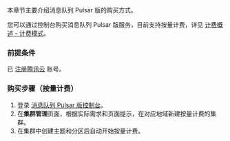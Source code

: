 
本章节主要介绍消息队列 Pulsar 版的购买方式。

您可以通过控制台购买消息队列 Pulsar 版服务，目前支持按量计费，详见 [计费概述 - 计费模式](https://cloud.tencent.com/document/product/1179/44792)。


### 前提条件
已 [注册腾讯云](https://cloud.tencent.com/document/product/378/17985) 账号。


### 购买步骤（按量计费）

1. 登录 [消息队列 Pulsar 版控制台](https://console.cloud.tencent.com/tdmq)。
2. 在**集群管理**页面，根据实际需求和页面提示，在对应地域新建按量计费的集群。
3. 在集群中创建主题和分区后自动开始按量计费。
